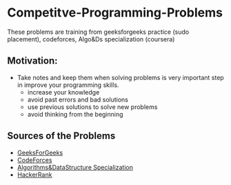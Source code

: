 # Competitve-Programming-Problems
These problems are training from geeksforgeeks practice (sudo placement), codeforces, Algo&amp;Ds specialization (coursera)
## Motivation:
* Take notes and keep them when solving problems is very important step in improve your programming skills.
  - increase your knowledge
  - avoid past errors and bad solutions 
  - use previous solutions to solve new problems 
  - avoid thinking from the beginning
  
 ## Sources of the Problems
 * [GeeksForGeeks](https://www.geeksforgeeks.org/)
 * [CodeForces](https://codeforces.com/)
 * [Algorithms&DataStructure Specialization](https://www.coursera.org/specializations/data-structures-algorithms)
 * [HackerRank](https://www.hackerrank.com/)
